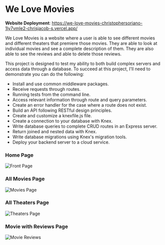 # We Love Movies 

**Website Deployment**: https://we-love-movies-christophersoriano-1ly7vmle2-chrisjacob-s.vercel.app/

We Love Movies is a website where a user is able to see different movies and different theaters that premiere those movies. They are able to look at individual movies and see a complete description of them. They are also able to see the reviews and able to delete those reviews.

This project is designed to test my ability to both build complex servers and access data through a database. To succeed at this project, I'll need to demonstrate you can do the following:

- Install and use common middleware packages.
- Receive requests through routes.
- Running tests from the command line.
- Access relevant information through route and query parameters.
- Create an error handler for the case where a route does not exist.
- Build an API following RESTful design principles.
- Create and customize a knexfile.js file.
- Create a connection to your database with Knex.
- Write database queries to complete CRUD routes in an Express server.
- Return joined and nested data with Knex.
- Write database migrations using Knex's migration tools.
- Deploy your backend server to a cloud service.

### Home Page

![Front Page](https://i.gyazo.com/0329e43038e1a729582aafe8dee26b2f.jpg)

### All Movies Page

![Movies Page](https://i.gyazo.com/0fd3c04fe38be9527b166274684053d9.png)

### All Theaters Page

![Theaters Page](https://i.gyazo.com/6cb6fa890ba6f95d8179b87ea6803949.png)

### Movie with Reviews Page

![Movie Reviews](https://i.gyazo.com/8154e1bec83b5a4543c055b2a4ccdd00.png)
